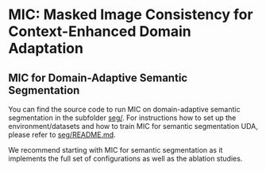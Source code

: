 # MIC: Masked Image Consistency for Context-Enhanced Domain Adaptation

## MIC for Domain-Adaptive Semantic Segmentation

You can find the source code to run MIC on domain-adaptive semantic segmentation
in the subfolder [seg/](seg/). For instructions how to set up the environment/datasets and how
to train MIC for semantic segmentation UDA, please refer to [seg/README.md](seg/README.md).

We recommend starting with MIC for semantic segmentation as it implements the full set
of configurations as well as the ablation studies.